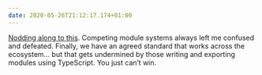 ```yaml
---
date: 2020-05-26T21:12:17.174+01:00
---
```

[Nodding along to this](http://lea.verou.me/2020/05/todays-javascript-from-an-outsiders-perspective/). Competing module systems always left me confused and defeated. Finally, we have an agreed standard that works across the ecosystem… but that gets undermined by those writing and exporting modules using TypeScript. You just can’t win.
